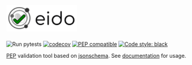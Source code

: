 # <img src="docs/img/eido.svg" alt="eido logo" height="70">

![Run pytests](https://github.com/pepkit/eido/workflows/Run%20pytests/badge.svg)
[![codecov](https://codecov.io/gh/pepkit/eido/branch/master/graph/badge.svg)](https://codecov.io/gh/pepkit/eido)
[![PEP compatible](http://pepkit.github.io/img/PEP-compatible-green.svg)](http://pepkit.github.io)
[![Code style: black](https://img.shields.io/badge/code%20style-black-000000.svg)](https://github.com/psf/black)

[PEP](https://pep.databio.org) validation tool based on [jsonschema](https://github.com/Julian/jsonschema). See [documentation](http://pep.databio.org/eido) for usage.
